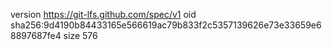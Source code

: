version https://git-lfs.github.com/spec/v1
oid sha256:9d4190b84433165e566619ac79b833f2c5357139626e73e33659e68897687fe4
size 576
